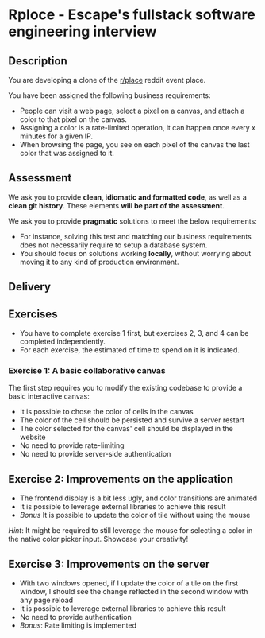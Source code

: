 # Rploce - Escape's fullstack software engineering interview

## Description

You are developing a clone of the [r/place](https://www.reddit.com/r/place/) reddit event place.

You have been assigned the following business requirements:

- People can visit a web page, select a pixel on a canvas, and attach a color to that pixel on the canvas.
- Assigning a color is a rate-limited operation, it can happen once every x minutes for a given IP.
- When browsing the page, you see on each pixel of the canvas the last color that was assigned to it.

## Assessment

We ask you to provide **clean, idiomatic and formatted code**, as well as a **clean git history**. These elements **will be part of the assessment**.

We ask you to provide **pragmatic** solutions to meet the below requirements:

- For instance, solving this test and matching our business requirements does not necessarily require to setup a database system.
- You should focus on solutions working **locally**, without worrying about moving it to any kind of production environment.

## Delivery

## Exercises

- You have to complete exercise 1 first, but exercises 2, 3, and 4 can be completed independently.
- For each exercise, the estimated of time to spend on it is indicated.

### Exercise 1: A basic collaborative canvas

The first step requires you to modify the existing codebase to provide a basic interactive canvas:

- It is possible to chose the color of cells in the canvas
- The color of the cell should be persisted and survive a server restart
- The color selected for the canvas' cell should be displayed in the website
- No need to provide rate-limiting
- No need to provide server-side authentication

## Exercise 2: Improvements on the application

- The frontend display is a bit less ugly, and color transitions are animated
- It is possible to leverage external libraries to achieve this result
- _Bonus_ It is possible to update the color of tile without using the mouse

_Hint_: It might be required to still leverage the mouse for selecting a color in the native color picker input. Showcase your creativity!

## Exercise 3: Improvements on the server

- With two windows opened, if I update the color of a tile on the first window, I should see the change reflected in the second window with any page reload
- It is possible to leverage external libraries to achieve this result
- No need to provide authentication
- _Bonus_: Rate limiting is implemented
